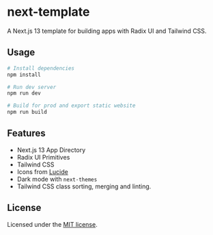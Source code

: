 # next-template

A Next.js 13 template for building apps with Radix UI and Tailwind CSS.

## Usage

```bash
# Install dependencies
npm install

# Run dev server
npm run dev

# Build for prod and export static website
npm run build
```

## Features

- Next.js 13 App Directory
- Radix UI Primitives
- Tailwind CSS
- Icons from [Lucide](https://lucide.dev)
- Dark mode with `next-themes`
- Tailwind CSS class sorting, merging and linting.

## License

Licensed under the [MIT license](https://github.com/shadcn/ui/blob/main/LICENSE.md).
